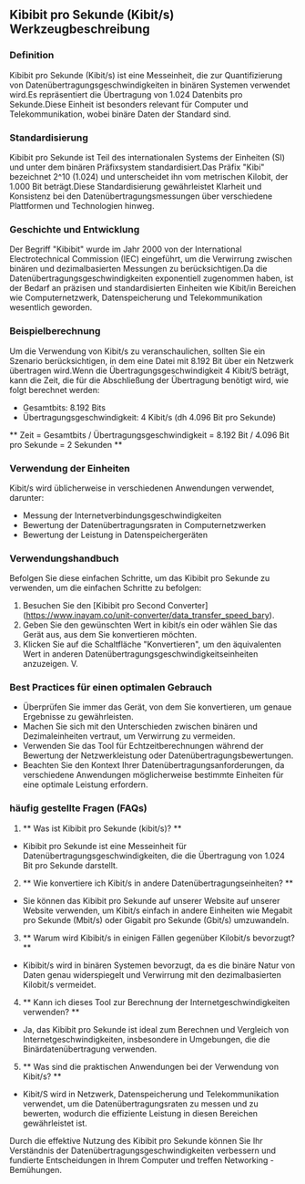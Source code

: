 ## Kibibit pro Sekunde (Kibit/s) Werkzeugbeschreibung

### Definition
Kibibit pro Sekunde (Kibit/s) ist eine Messeinheit, die zur Quantifizierung von Datenübertragungsgeschwindigkeiten in binären Systemen verwendet wird.Es repräsentiert die Übertragung von 1.024 Datenbits pro Sekunde.Diese Einheit ist besonders relevant für Computer und Telekommunikation, wobei binäre Daten der Standard sind.

### Standardisierung
Kibibit pro Sekunde ist Teil des internationalen Systems der Einheiten (SI) und unter dem binären Präfixsystem standardisiert.Das Präfix "Kibi" bezeichnet 2^10 (1.024) und unterscheidet ihn vom metrischen Kilobit, der 1.000 Bit beträgt.Diese Standardisierung gewährleistet Klarheit und Konsistenz bei den Datenübertragungsmessungen über verschiedene Plattformen und Technologien hinweg.

### Geschichte und Entwicklung
Der Begriff "Kibibit" wurde im Jahr 2000 von der International Electrotechnical Commission (IEC) eingeführt, um die Verwirrung zwischen binären und dezimalbasierten Messungen zu berücksichtigen.Da die Datenübertragungsgeschwindigkeiten exponentiell zugenommen haben, ist der Bedarf an präzisen und standardisierten Einheiten wie Kibit/in Bereichen wie Computernetzwerk, Datenspeicherung und Telekommunikation wesentlich geworden.

### Beispielberechnung
Um die Verwendung von Kibit/s zu veranschaulichen, sollten Sie ein Szenario berücksichtigen, in dem eine Datei mit 8.192 Bit über ein Netzwerk übertragen wird.Wenn die Übertragungsgeschwindigkeit 4 Kibit/S beträgt, kann die Zeit, die für die Abschließung der Übertragung benötigt wird, wie folgt berechnet werden:

- Gesamtbits: 8.192 Bits
- Übertragungsgeschwindigkeit: 4 Kibit/s (dh 4.096 Bit pro Sekunde)

** Zeit = Gesamtbits / Übertragungsgeschwindigkeit = 8.192 Bit / 4.096 Bit pro Sekunde = 2 Sekunden **

### Verwendung der Einheiten
Kibit/s wird üblicherweise in verschiedenen Anwendungen verwendet, darunter:
- Messung der Internetverbindungsgeschwindigkeiten
- Bewertung der Datenübertragungsraten in Computernetzwerken
- Bewertung der Leistung in Datenspeichergeräten

### Verwendungshandbuch
Befolgen Sie diese einfachen Schritte, um das Kibibit pro Sekunde zu verwenden, um die einfachen Schritte zu befolgen:
1. Besuchen Sie den [Kibibit pro Second Converter] (https://www.inayam.co/unit-converter/data_transfer_speed_bary).
2. Geben Sie den gewünschten Wert in kibit/s ein oder wählen Sie das Gerät aus, aus dem Sie konvertieren möchten.
3. Klicken Sie auf die Schaltfläche "Konvertieren", um den äquivalenten Wert in anderen Datenübertragungsgeschwindigkeitseinheiten anzuzeigen.
V.

### Best Practices für einen optimalen Gebrauch
- Überprüfen Sie immer das Gerät, von dem Sie konvertieren, um genaue Ergebnisse zu gewährleisten.
- Machen Sie sich mit den Unterschieden zwischen binären und Dezimaleinheiten vertraut, um Verwirrung zu vermeiden.
- Verwenden Sie das Tool für Echtzeitberechnungen während der Bewertung der Netzwerkleistung oder Datenübertragungsbewertungen.
- Beachten Sie den Kontext Ihrer Datenübertragungsanforderungen, da verschiedene Anwendungen möglicherweise bestimmte Einheiten für eine optimale Leistung erfordern.

### häufig gestellte Fragen (FAQs)

1. ** Was ist Kibibit pro Sekunde (kibit/s)? **
- Kibibit pro Sekunde ist eine Messeinheit für Datenübertragungsgeschwindigkeiten, die die Übertragung von 1.024 Bit pro Sekunde darstellt.

2. ** Wie konvertiere ich Kibit/s in andere Datenübertragungseinheiten? **
- Sie können das Kibibit pro Sekunde auf unserer Website auf unserer Website verwenden, um Kibit/s einfach in andere Einheiten wie Megabit pro Sekunde (Mbit/s) oder Gigabit pro Sekunde (Gbit/s) umzuwandeln.

3. ** Warum wird Kibibit/s in einigen Fällen gegenüber Kilobit/s bevorzugt? **
- Kibibit/s wird in binären Systemen bevorzugt, da es die binäre Natur von Daten genau widerspiegelt und Verwirrung mit den dezimalbasierten Kilobit/s vermeidet.

4. ** Kann ich dieses Tool zur Berechnung der Internetgeschwindigkeiten verwenden? **
- Ja, das Kibibit pro Sekunde ist ideal zum Berechnen und Vergleich von Internetgeschwindigkeiten, insbesondere in Umgebungen, die die Binärdatenübertragung verwenden.

5. ** Was sind die praktischen Anwendungen bei der Verwendung von Kibit/s? **
- Kibit/S wird in Netzwerk, Datenspeicherung und Telekommunikation verwendet, um die Datenübertragungsraten zu messen und zu bewerten, wodurch die effiziente Leistung in diesen Bereichen gewährleistet ist.

Durch die effektive Nutzung des Kibibit pro Sekunde können Sie Ihr Verständnis der Datenübertragungsgeschwindigkeiten verbessern und fundierte Entscheidungen in Ihrem Computer und treffen Networking -Bemühungen.